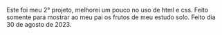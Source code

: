 Este foi meu 2° projeto, melhorei um pouco no uso de html e css. Feito somente para mostrar ao meu pai os frutos de meu estudo solo. Feito dia 30 de agosto de 2023.
